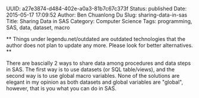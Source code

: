 UUID: a27e3874-d484-402e-a0a3-81b7c67c373f
Status: published
Date: 2015-05-17 17:09:52
Author: Ben Chuanlong Du
Slug: sharing-data-in-sas
Title: Sharing Data in SAS
Category: Computer Science
Tags: programming, SAS, data, dataset, macro

**
Things under legendu.net/outdated are outdated technologies 
that the author does not plan to update any more. 
Please look for better alternatives.
**


There are bascially 2 ways to share data among procedures 
and data steps in SAS.
The first way is to use datasets (or SQL table/views),
and the second way is to use global macro variables.
None of the solutions are elegant in my opinion 
as both datasets and global variables are "global",
however, 
that is you what you can do in SAS.

